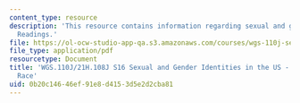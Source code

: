 ```yaml
---
content_type: resource
description: 'This resource contains information regarding sexual and gender identities:
  Readings.'
file: https://ol-ocw-studio-app-qa.s3.amazonaws.com/courses/wgs-110j-sexual-and-gender-identities-spring-2016/0b20c14646ef91e8d4153d5e2d2cba81_MITWGS_110JS16_Race.pdf
file_type: application/pdf
resourcetype: Document
title: 'WGS.110J/21H.108J S16 Sexual and Gender Identities in the US - Reading Guides:
  Race'
uid: 0b20c146-46ef-91e8-d415-3d5e2d2cba81
---
```

